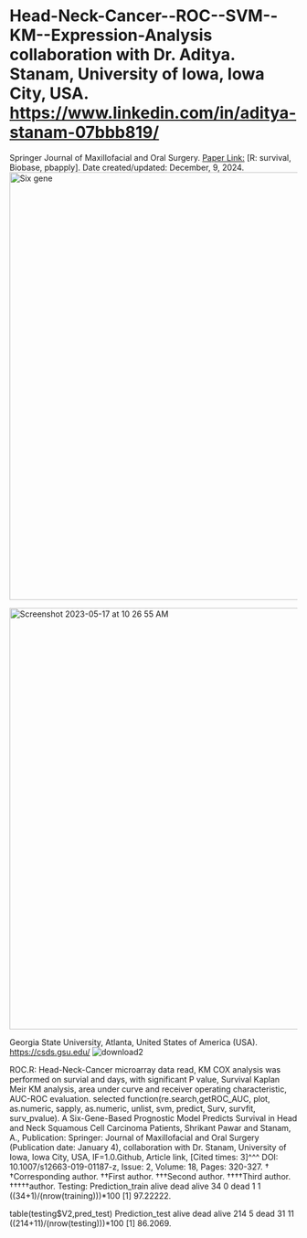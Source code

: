 # Head-Neck-Cancer--ROC--SVM--KM--Expression-Analysis collaboration with Dr. Aditya. Stanam, University of Iowa, Iowa City, USA. https://www.linkedin.com/in/aditya-stanam-07bbb819/
Springer Journal of Maxillofacial and Oral Surgery. [Paper Link:](https://www.ncbi.nlm.nih.gov/pubmed/30996559)
[R: survival, Biobase, pbapply]. Date created/updated: December, 9, 2024.
<img width="749" alt="Six gene" src="https://github.com/spawar2/Head-Neck-Cancer--ROC--SVM--KM--Expression-Analysis/assets/25118302/085134c5-2fa0-48d0-acc0-f13a33600862">

<img width="738" alt="Screenshot 2023-05-17 at 10 26 55 AM" src="https://github.com/spawar2/Head-Neck-Cancer--ROC--SVM--KM--Expression-Analysis/assets/25118302/e84512a9-b76b-446a-bcab-30f06d36fd61">

Georgia State University, Atlanta, United States of America (USA).
https://csds.gsu.edu/
![download2](https://github.com/user-attachments/assets/544b85ec-1b6e-4b43-bfa4-fe436dc525b4)

ROC.R: Head-Neck-Cancer microarray data read, KM COX analysis was performed on survial and days, with significant P value, Survival Kaplan Meir KM analysis, area under curve and receiver operating characteristic, AUC-ROC evaluation.
selected function(re.search,getROC_AUC, plot, as.numeric, sapply, as.numeric, unlist, svm, predict, Surv, survfit, surv_pvalue).
A Six-Gene-Based Prognostic Model Predicts Survival in Head and Neck Squamous Cell Carcinoma Patients, Shrikant Pawar and Stanam, A., Publication: Springer: Journal of Maxillofacial and Oral Surgery (Publication date: January 4), collaboration with Dr. Stanam, University of Iowa, Iowa City, USA, IF=1.0.Github, Article link, [Cited times: 3]^^^ DOI: 10.1007/s12663-019-01187-z, Issue: 2, Volume: 18, Pages: 320-327.
†
†Corresponding author. ††First author. †††Second author. ††††Third author. †††††author.
Testing: Prediction_train
        alive dead
  alive    34    0
  dead      1    1
((34+1)/(nrow(training)))*100
[1] 97.22222.

table(testing$V2,pred_test)
Prediction_test
        alive dead
  alive   214    5
  dead     31   11
((214+11)/(nrow(testing)))*100
[1] 86.2069.
